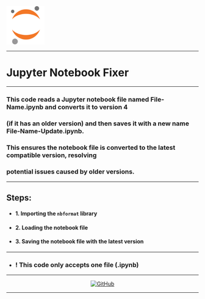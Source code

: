 <p align="center">
  
<a href="https://github.com/netblag/jupyter-notebook-fixer/tree/main/upgrade_nb_OneFile" target="_blank" rel="noreferrer"> <img src="https://raw.githubusercontent.com/devicons/devicon/master/icons/jupyter/jupyter-original.svg" alt="jupyter" width="100" height="100"/>

</a>

<p>
  
---
    
# Jupyter Notebook Fixer

---

### This code reads a Jupyter notebook file named File-Name.ipynb and converts it to version 4 
### (if it has an older version) and then saves it with a new name File-Name-Update.ipynb.
### This ensures the notebook file is converted to the latest compatible version, resolving
### potential issues caused by older versions.

---

## Steps:

- #### 1. Importing the `nbformat` library
- #### 2. Loading the notebook file
- #### 3. Saving the notebook file with the latest version
---

- ### ! This code only accepts one file (.ipynb)

---

<p align="center">
  <a href="https://github.com/netblag">
    <picture>
      <source media="(prefers-color-scheme: dark)" srcset="https://cdn.simpleicons.org/github/ccc?viewbox=auto" />
      <source media="(prefers-color-scheme: light)" srcset="https://cdn.simpleicons.org/github?viewbox=auto" />
      <img alt="GitHub" height="90" src="https://cdn.simpleicons.org/github?viewbox=auto" />
    </picture>
  </a>
  
---


